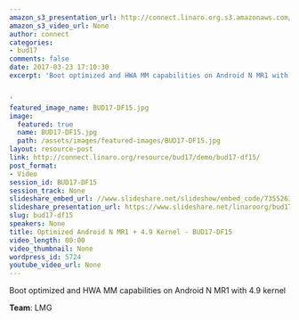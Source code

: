 ```yaml
---
amazon_s3_presentation_url: http://connect.linaro.org.s3.amazonaws.com/bud17/Presentations/BUD17-DF15.pdf
amazon_s3_video_url: None
author: connect
categories:
- bud17
comments: false
date: 2017-03-23 17:10:30
excerpt: 'Boot optimized and HWA MM capabilities on Android N MR1 with 4.9 kernel


'
featured_image_name: BUD17-DF15.jpg
image:
  featured: true
  name: BUD17-DF15.jpg
  path: /assets/images/featured-images/BUD17-DF15.jpg
layout: resource-post
link: http://connect.linaro.org/resource/bud17/demo/bud17-df15/
post_format:
- Video
session_id: BUD17-DF15
session_track: None
slideshare_embed_url: //www.slideshare.net/slideshow/embed_code/73552637
slideshare_presentation_url: https://www.slideshare.net/linaroorg/bud17df15-optimized-android-n-mr1-49-kernel
slug: bud17-df15
speakers: None
title: Optimized Android N MR1 + 4.9 Kernel - BUD17-DF15
video_length: 00:00
video_thumbnail: None
wordpress_id: 5724
youtube_video_url: None
---
```


Boot optimized and HWA MM capabilities on Android N MR1 with 4.9 kernel

**Team**: LMG